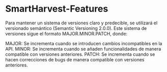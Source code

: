 # SmartHarvest-Features

Para mantener un sistema de versiones claro y predecible, se utilizará el versionado semántico (Semantic Versioning 2.0.0). Este sistema de versiones sigue el formato MAJOR.MINOR.PATCH, donde:

MAJOR: Se incrementa cuando se introducen cambios incompatibles en la API.
MINOR: Se incrementa cuando se añaden funcionalidades de manera compatible con versiones anteriores.
PATCH: Se incrementa cuando se hacen correcciones de bugs de manera compatible con versiones anteriores.
